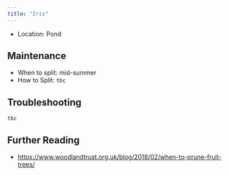 ```yaml
---
title: "Iris"
---
```


- Location: Pond

## Maintenance

- When to split: mid-summer
- How to Split: `tbc`

## Troubleshooting

`tbc`

## Further Reading

- https://www.woodlandtrust.org.uk/blog/2018/02/when-to-prune-fruit-trees/
